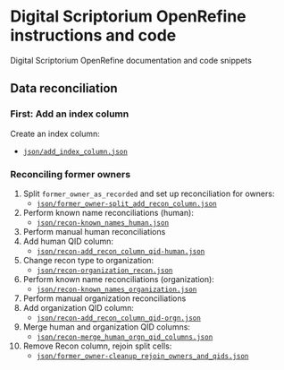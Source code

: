 # Digital Scriptorium OpenRefine instructions and code

Digital Scriptorium OpenRefine documentation and code snippets

## Data reconciliation

### First: Add an index column

Create an index column:

- [`json/add_index_column.json`][add_index_column]

[add_index_column]:   json/add_index_column.json    "Add index column"

### Reconciling former owners

1. Split `former_owner_as_recorded` and set up reconciliation for owners:
    - [`json/former_owner-split_add_recon_column.json`][split_owner]
2. Perform known name reconciliations (human):
    - [`json/recon-known_names_human.json`][known_names]
3. Perform manual human reconciliations
4. Add human QID column:
    - [`json/recon-add_recon_column_qid-human.json`][add_reconned_qids]
5. Change recon type to organization:
    - [`json/recon-organization_recon.json`][orgn_recon]
6. Perform known name reconciliations (organization):
    - [`json/recon-known_names_organization.json`][known_names]
7. Perform manual organization reconciliations
8. Add organization QID column:
    - [`json/recon-add_recon_column_qid-orgn.json`][add_reconned_qids]
9. Merge human and organization QID columns:
    - [`json/recon-merge_human_orgn_qid_columns.json`][merge_qid_cols]
10. Remove Recon column, rejoin split cells:
    - [`json/former_owner-cleanup_rejoin_owners_and_qids.json`][cleanup_owner]


[split_owner]:        json/former_owner-split_add_recon_column.json           "Split owner and reconcile"
[known_names]:        json/recon-known_names_human.json                       "Known human name reconciliations"
[add_reconned_qids]:  json/recon-add_recon_column_qid-human.json              "Add human QID column for reconciliations"
[orgn_recon]:         json/recon-organization_recon.json                      "Start recon for type org"
[known_names_orgn]:   json/recon-known_names_organization.json                "Known organization name reconciliations"
[add_reconned_qids]:  json/recon-add_recon_column_qid-orgn.json               "Add organization QID column for reconciliations"
[merge_qid_cols]:     json/recon-merge_human_orgn_qid_columns.json            "Merge human, orgn QID columns"
[cleanup_owner]:      json/former_owner-cleanup_rejoin_owners_and_qids.json   "Cleanup and rejoin owners and QIDs"
